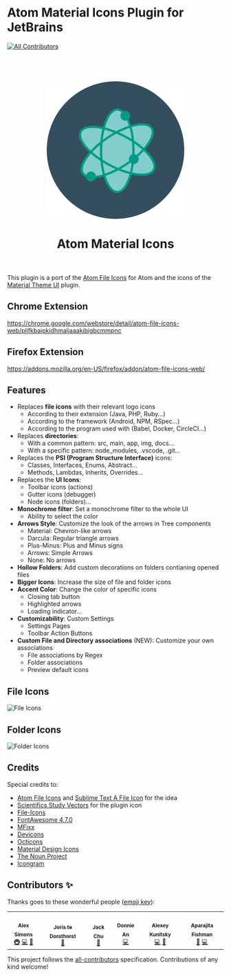 # Atom Material Icons Plugin for JetBrains

<!-- ALL-CONTRIBUTORS-BADGE:START - Do not remove or modify this section -->
[![All Contributors](https://img.shields.io/badge/all_contributors-6-orange.svg?style=flat-square)](#contributors-)
<!-- ALL-CONTRIBUTORS-BADGE:END -->

<h1 align="center">
  <br>
    <img src="src/main/resources/META-INF/pluginIcon.svg" alt="logo" width="320" height="320">
  <br><br>
  Atom Material Icons
  <br>
  <br>
</h1>


This plugin is a port of the [Atom File Icons](https://github.com/file-icons/atom) for Atom and the icons of
the [Material Theme UI](https://github.com/ChrisRM/material-theme-jetbrains) plugin.

## Chrome Extension

<https://chrome.google.com/webstore/detail/atom-file-icons-web/pljfkbaipkidhmaljaaakibigbcmmpnc>

## Firefox Extension

<https://addons.mozilla.org/en-US/firefox/addon/atom-file-icons-web/>

## Features

- Replaces **file icons** with their relevant logo icons
  - According to their extension (Java, PHP, Ruby...)
  - According to the framework (Android, NPM, RSpec...)
  - According to the program used with (Babel, Docker, CircleCI...)
- Replaces **directories**:
  - With a common pattern: src, main, app, img, docs...
  - With a specific pattern: node_modules, .vscode, .git...
- Replaces the **PSI (Program Structure Interface)** icons:
  - Classes, Interfaces, Enums, Abstract...
  - Methods, Lambdas, Inherits, Overrides...
- Replaces the **UI Icons**:
  - Toolbar icons (actions)
  - Gutter icons (debugger)
  - Node icons (folders)...
- **Monochrome filter**: Set a monochrome filter to the whole UI
  - Ability to select the color
- **Arrows Style**: Customize the look of the arrows in Tree components
  - Material: Chevron-like arrows
  - Darcula: Regular triangle arrows
  - Plus-Minus: Plus and Minus signs
  - Arrows: Simple Arrows
  - None: No arrows
- **Hollow Folders**: Add custom decorations on folders contianing opened files
- **Bigger Icons**: Increase the size of file and folder icons
- **Accent Color**: Change the color of specific icons
  - Closing tab button
  - Highlighted arrows
  - Loading indicator...
- **Customizability**: Custom Settings
  - Settings Pages
  - Toolbar Action Buttons
- **Custom File and Directory associations** (NEW): Customize your own associations
  - File associations by Regex
  - Folder associations
  - Preview default icons

## File Icons

![File Icons](https://raw.githubusercontent.com/mallowigi/iconGenerator/master/assets/files.png)

## Folder Icons

![Folder Icons](https://raw.githubusercontent.com/mallowigi/iconGenerator/master/assets/folders.png)

## Credits

Special credits to:

- [Atom File Icons](https://github.com/file-icons/atom)
  and [Sublime Text A File Icon](https://github.com/SublimeText/AFileIcon) for the idea
- [Scientifics Study Vectors](https://www.svgrepo.com/svg/121720/atom) for the plugin icon
- [File-Icons](https://github.com/file-icons/source/blob/master/charmap.md)
- [FontAwesome 4.7.0](https://fontawesome.com/v4.7.0/cheatsheet/)
- [MFixx](https://github.com/file-icons/MFixx/blob/master/charmap.md)
- [Devicons](https://github.com/file-icons/DevOpicons/blob/master/charmap.md)
- [Octicons](https://octicons.github.com/)
- [Material Design Icons](https://materialdesignicons.com/)
- [The Noun Project](https://thenounproject.com/)
- [Icongram](https://icongr.am/)

## Contributors ✨

Thanks goes to these wonderful people ([emoji key](https://allcontributors.org/docs/en/emoji-key)):

<!-- ALL-CONTRIBUTORS-LIST:START - Do not remove or modify this section -->
<!-- prettier-ignore-start -->
<!-- markdownlint-disable -->
<table>
  <tr>
    <td align="center"><a href="https://unthrottled.io"><img src="https://avatars.githubusercontent.com/u/15972415?v=4?s=100" width="100px;" alt=""/><br /><sub><b>Alex Simons</b></sub></a><br /><a href="#infra-Unthrottled" title="Infrastructure (Hosting, Build-Tools, etc)">🚇</a> <a href="https://github.com/mallowigi/a-file-icon-idea/commits?author=Unthrottled" title="Code">💻</a> <a href="#plugin-Unthrottled" title="Plugin/utility libraries">🔌</a></td>
    <td align="center"><a href="https://Joristdh.web.app"><img src="https://avatars.githubusercontent.com/u/6518350?v=4?s=100" width="100px;" alt=""/><br /><sub><b>Joris te Dorsthorst</b></sub></a><br /><a href="#ideas-Joristdh" title="Ideas, Planning, & Feedback">🤔</a></td>
    <td align="center"><a href="https://github.com/godfather1103"><img src="https://avatars.githubusercontent.com/u/11797964?v=4?s=100" width="100px;" alt=""/><br /><sub><b>Jack Chu</b></sub></a><br /><a href="https://github.com/mallowigi/a-file-icon-idea/issues?q=author%3Agodfather1103" title="Bug reports">🐛</a></td>
    <td align="center"><a href="https://github.com/donniean"><img src="https://avatars.githubusercontent.com/u/12584040?v=4?s=100" width="100px;" alt=""/><br /><sub><b>Donnie An</b></sub></a><br /><a href="https://github.com/mallowigi/a-file-icon-idea/commits?author=donniean" title="Code">💻</a></td>
    <td align="center"><a href="https://github.com/amstiel"><img src="https://avatars.githubusercontent.com/u/9428948?v=4?s=100" width="100px;" alt=""/><br /><sub><b>Alexey Kunitsky</b></sub></a><br /><a href="https://github.com/mallowigi/a-file-icon-idea/commits?author=amstiel" title="Code">💻</a> <a href="#ideas-amstiel" title="Ideas, Planning, & Feedback">🤔</a></td>
    <td align="center"><a href="https://github.com/aparajita"><img src="https://avatars.githubusercontent.com/u/22218?v=4?s=100" width="100px;" alt=""/><br /><sub><b>Aparajita Fishman</b></sub></a><br /><a href="#ideas-aparajita" title="Ideas, Planning, & Feedback">🤔</a> <a href="https://github.com/mallowigi/a-file-icon-idea/commits?author=aparajita" title="Code">💻</a></td>
  </tr>
</table>

<!-- markdownlint-restore -->
<!-- prettier-ignore-end -->

<!-- ALL-CONTRIBUTORS-LIST:END -->

This project follows the [all-contributors](https://github.com/all-contributors/all-contributors) specification.
Contributions of any kind welcome!
